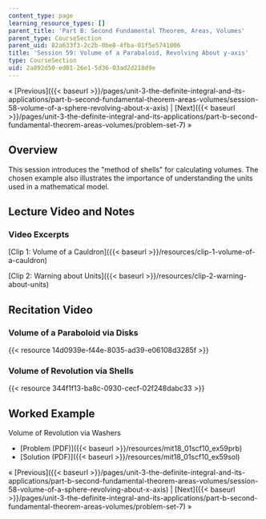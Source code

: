 ```yaml
---
content_type: page
learning_resource_types: []
parent_title: 'Part B: Second Fundamental Theorem, Areas, Volumes'
parent_type: CourseSection
parent_uid: 82a633f3-2c2b-0be8-4fba-01f5e5741006
title: 'Session 59: Volume of a Parabaloid, Revolving About y-axis'
type: CourseSection
uid: 2a892d50-ed01-26e1-5d36-03ad2d218d9e
---
```


« [Previous]({{< baseurl >}}/pages/unit-3-the-definite-integral-and-its-applications/part-b-second-fundamental-theorem-areas-volumes/session-58-volume-of-a-sphere-revolving-about-x-axis) | [Next]({{< baseurl >}}/pages/unit-3-the-definite-integral-and-its-applications/part-b-second-fundamental-theorem-areas-volumes/problem-set-7) »

Overview
--------

This session introduces the "method of shells" for calculating volumes. The chosen example also illustrates the importance of understanding the units used in a mathematical model.

Lecture Video and Notes
-----------------------

### Video Excerpts

[Clip 1: Volume of a Cauldron]({{< baseurl >}}/resources/clip-1-volume-of-a-cauldron)

[Clip 2: Warning about Units]({{< baseurl >}}/resources/clip-2-warning-about-units)

Recitation Video
----------------

### Volume of a Paraboloid via Disks

{{< resource 14d0939e-f44e-8035-ad39-e06108d3285f >}}

### Volume of Revolution via Shells

{{< resource 344f1f13-ba8c-0930-cecf-02f248dabc33 >}}

Worked Example
--------------

Volume of Revolution via Washers

*   [Problem (PDF)]({{< baseurl >}}/resources/mit18_01scf10_ex59prb)
*   [Solution (PDF)]({{< baseurl >}}/resources/mit18_01scf10_ex59sol)

« [Previous]({{< baseurl >}}/pages/unit-3-the-definite-integral-and-its-applications/part-b-second-fundamental-theorem-areas-volumes/session-58-volume-of-a-sphere-revolving-about-x-axis) | [Next]({{< baseurl >}}/pages/unit-3-the-definite-integral-and-its-applications/part-b-second-fundamental-theorem-areas-volumes/problem-set-7) »